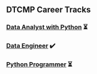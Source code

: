 ## DTCMP Career Tracks

### [Data Analyst with Python](./README_data_analyst_with_python.md) ⏳ 

### [Data Engineer](./README_data_engineer.md) ✔️

### [Python Programmer](./README_python_programmer.md) ⏳